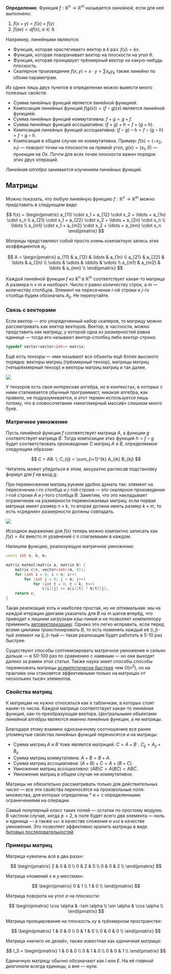 **Определение**. Функция $f: \mathbb{R}^n \to \mathbb{R}^m$ называется *линейной*, если для неё выполнено:

1. $f(x+y) = f(x) + f(y)$
2. $f(ax) = a f(x), \; a \in \mathbb{R}$

Например, линейными являются:

* Функция, которая «растягивает» вектор в $k$ раз: $f(x) = k x$.
* Функция, которая поворачивает вектор на плоскости на угол $\theta$.
* Функция, которая проецирует трёхмерный вектор на какую-нибудь плоскость.
* Скалярное произведение $f(x, y) = x \cdot y = \sum x_ky_k$ также линейно по обоим параметрам.

Из одних лишь двух пунктов в определении можно вывести много полезных свойств:

* Сумма линейных функций является линейной функцией.
* Композиция линейных функций $f(g(x)) = (f \circ g)(x)$ является линейной функцией.
* Сумма линейных функций коммутативна: $f+g = g+f$.
* Сумма линейных функций ассоциативна: $(f+g)+h = f+(g+h)$.
* Композиция линейных функций ассоциативна: $(f \circ g) \circ h = f \circ (g \circ h) = f \circ g \circ h$.
* Композиция в общем случае не коммутативна. Пример: $f(x) = (-x_2, x_1)$ — поворот точки на плоскости на прямой угол, $g(x) = (x_1, 0)$ — проекция на $Ox$. Почти для всех точек плоскости важен порядок этих двух операций.

*Линейная алгебра* занимается изучением линейных функций.

## Матрицы

Можно показать, что любую линейную функцию $f: \mathbb{R}^n \to \mathbb{R}^m$ можно представить в следующем виде:

$$
f(x) =
\begin{pmatrix}
    a_{11} \cdot x_1 + a_{12} \cdot x_2 + \ldots + a_{1n} \cdot x_n
\\  a_{21} \cdot x_1 + a_{22} \cdot x_2 + \ldots + a_{2n} \cdot x_n
\\  \ldots
\\  a_{m1} \cdot x_1 + a_{m2} \cdot x_2 + \ldots + a_{mn} \cdot x_n
\end{pmatrix}
$$

*Матрицы* представляют собой просто очень компактную запись этих коэффициентов $a_{ij}$.

$$
A =
\begin{pmatrix}
a_{11} & a_{12} & \ldots & a_{1n} \\
a_{21} & a_{22} & \ldots & a_{2n} \\
\vdots & \vdots & \ddots & \vdots \\
a_{m1} & a_{m2} & \ldots & a_{mn} \\
\end{pmatrix}
$$

Каждой линейной функции $f$ из $\mathbb{R}^n$ в $\mathbb{R}^m$ соответствует какая-то матрица $A$ размера $n \times m$ и наоборот. Число $n$ равно количеству строк, а $m$ — количеству столбцов. Элемент на пересечении $i$-ой строки и $j$-го столбца будем обозначать $A_{ij}$. Не перепутайте.

### Связь с векторами

Если вектор — это упорядоченный набор скаляров, то матрицу можно рассматривать как вектор векторов. Вектор, в частности, можно представить как матрицу, у которой одна из размерностей равна единице — тогда его называют *вектор-столбец* либо *вектор-строка*.

```c++
typedef vector<vector<int>> matrix;
```

Ещё есть *тензоры* — ими называют все объекты ещё более высокого порядка: векторы матриц (трёхмерный тензор), матрицы матриц (четырёхмерный тензор) и векторы матриц матриц и так далее.

![](../img/dogs.jpg)

У тензоров есть своя интересная алгебра, но в контекстах, в которых с ними сталкивается обычный программист, никакая алгебра, как правило, не подразумевается, и этот термин используется лишь потому, что в словосочетании «многомерный массив» слишком много букв.

### Матричное умножение

Пусть линейной функции $f$ соответствует матрица $A$, а функции $g$ соответствует матрица $B$. Тогда композиции этих функций $h = f \circ g$ будет соответствовать *произведение* $C$ матриц $A$ и $B$, определяемое следующим образом:

$$
C = AB: \; C_{ij} = \sum_{i=1}^{k} A_{ik} B_{kj}
$$

Читатель может убедиться в этом, аккуратно расписав подстановку формул для $f$ на вход $g$.

При перемножении матриц руками удобно думать так: элемент на пересечении $i$-го столбца и $j$-той строки — это скалярное произведение $i$-той строки $A$ и $j$-того столбца $B$. Заметим, что это накладывает ограничение на размерности перемножаемых матриц: если первая матрица имеет размер $n \times k$, то вторая должна иметь размер $k \times m$, то есть «средние» размерности должны совпадать.

![](../img/matmul.png)

Исходное выражение для $f(x)$ теперь можно компактно записать как $f(x) = Ax$ вместо $m$ уравнений с $n$ слагаемыми в каждом.

Напишем функцию, реализующую матричное умножение:

```c++
const int n, k, m;

matrix matmul(matrix a, matrix b) {
    matrix c(n, vector<int>(m, 0));
    for (int i = 0; i < n; i++)
        for (int j = 0; j < m; j++)
            for (int t = 0; t < k; t++)
                c[i][j] += a[i][t] * b[t][j];
    return c;
}
```

Такая реализация хоть и наиболее простая, но не оптимальная: мы на каждой итерации двигаем указатель для $B$ на $m$ шагов вперёд, что приводит к лишним загрузкам кэш-линий и не позволяет компилятору применить [автовекторизацию](/cs/arithmetic/simd). Однако это легко исправить, если перед всеми циклами *транспонировать* $B$, то есть поменять каждый её $(i, j)$-тый элемент на $(j, i)$-тый — такая реализация будет работать в 5-10 раз быстрее.

Существуют способы соптимизировать матричное умножение и сильно дальше — в 50-100 раз по сравнению с наивным — но они выходят далеко за рамки этой статьи. Также наука знает способы способы перемножать матрицы [асимптотически быстрее](https://en.wikipedia.org/wiki/Strassen_algorithm) чем $O(n^3)$, но на практике они становятся эффективными только на матрицах от нескольких тысяч элементов.

### Свойства матриц

К матрицам не нужно относиться как к табличкам, в которых стоят какие-то числа. Каждой матрице соответствует какая-то линейная функция, как-то преобразующая вектора. Центральными объектами линейной алгебры являются именно линейные функции, а не матрицы.

Благодаря этому взаимно однозначному соотношению все ранее упомянутые свойства линейных функций переносятся и на матрицы:

* Сумма матриц $A$ и $B$ тоже является матрицей: $C = A+B: C_{ij} = A_{ij} + B_{ij}$.
* Сумма матриц коммутативна: $A+B = B+A$.
* Сумма матриц ассоциативна: $(A+B)+C = A+(B+C)$.
* Умножение матриц ассоциативно: $(AB)C = A(BC) = ABC$.
* Умножение матриц в общем случае не коммутативно.

Матрицы не обязательно рассматривать только для действительных чисел — все эти свойства переносятся на произвольные *поля*: множества, для которых определены $*$ и $+$ с определенными ограничениями на операции.

Самый популярный класс таких полей — остатки по простому модулю. В частном случае, когда $p = 2$, в поле будет всего два элемента — ноль и единица — а также `xor` в качестве сложения и `and` в качестве умножения. Это позволяет эффективно хранить матрицы в виде [битовых последовательностей](/cs/set-structures/bitset).

### Примеры матриц

Матрица «увеличь всё в два раза»:

$$
\begin{pmatrix}
2 & 0 & 0 \\
0 & 2 & 0 \\
0 & 0 & 2 \\
\end{pmatrix}
$$

Матрица «поменяй $x$ и $y$ местами»:

$$
\begin{pmatrix}
0 & 1 \\
1 & 0 \\
\end{pmatrix}
$$

Матрица поворота на угол $\alpha$ на плоскости:

$$
\begin{pmatrix}
\cos \alpha & -\sin \alpha \\
\sin \alpha & \cos \alpha \\
\end{pmatrix}
$$

Матрица проецирования на плоскость $xy$ в трёхмерном пространстве:

$$
\begin{pmatrix}
1 & 0 & 0 \\
0 & 1 & 0 \\
0 & 0 & 0 \\
\end{pmatrix}
$$

Матрица «ничего не делай», также известная как *единичная матрица*:

$$
I_3 = \begin{pmatrix}
1 & 0 & 0 \\
0 & 1 & 0 \\
0 & 0 & 1 \\
\end{pmatrix}
$$

Единичную матрицу обычно обозначают как $I$ или $E$. На её *главной диагонали* всегда единицы, а вне — нули.
